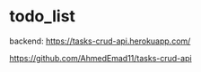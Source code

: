 # todo_list

backend:
https://tasks-crud-api.herokuapp.com/

https://github.com/AhmedEmad11/tasks-crud-api
